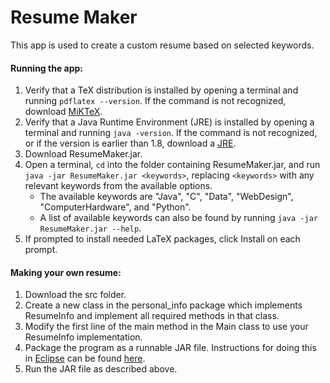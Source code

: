 # Resume Maker

This app is used to create a custom resume based on selected keywords.

#### Running the app:
1. Verify that a TeX distribution is installed by opening a terminal and running `pdflatex --version`. If the command is not recognized, download [MiKTeX](https://miktex.org/download).
2. Verify that a Java Runtime Environment (JRE) is installed by opening a terminal and running `java -version`. If the command is not recognized, or if the version is earlier than 1.8, download a [JRE](https://www.oracle.com/java/technologies/javase-jre8-downloads.html).
3. Download ResumeMaker.jar.
4. Open a terminal, `cd` into the folder containing ResumeMaker.jar, and run `java -jar ResumeMaker.jar <keywords>`, replacing `<keywords>` with any relevant keywords from the available options.
    - The available keywords are "Java", "C", "Data", "WebDesign", "ComputerHardware", and "Python".
    - A list of available keywords can also be found by running `java -jar ResumeMaker.jar --help`.
5. If prompted to install needed LaTeX packages, click Install on each prompt.
    
#### Making your own resume:
1. Download the src folder.
2. Create a new class in the personal_info package which implements ResumeInfo and implement all required methods in that class.
3. Modify the first line of the main method in the Main class to use your ResumeInfo implementation.
4. Package the program as a runnable JAR file. Instructions for doing this in [Eclipse](https://www.eclipse.org/downloads/) can be found [here](https://www.wikihow.com/Create-an-Executable-File-from-Eclipse).
5. Run the JAR file as described above.
